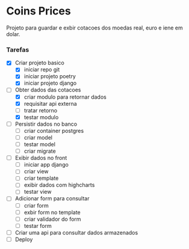 # Coins Prices
Projeto para guardar e exbir cotacoes dos moedas real, euro e iene em dolar.


### Tarefas
- [x] Criar projeto basico
    - [x] iniciar repo git
    - [x] iniciar projeto poetry
    - [x] iniciar projeto django
- [ ] Obter dados das cotacoes
    - [x] criar modulo para retornar dados
    - [x] requisitar api externa
    - [ ] tratar retorno
    - [x] testar modulo
- [ ] Persistir dados no banco
    - [ ] criar container postgres
    - [ ] criar model
    - [ ] testar model
    - [ ] criar migrate
- [ ] Exibir dados no front
    - [ ] iniciar app django
    - [ ] criar view
    - [ ] criar template
    - [ ] exibir dados com highcharts
    - [ ] testar view
- [ ] Adicionar form para consultar
    - [ ] criar form
    - [ ] exbir form no template
    - [ ] criar validador do form
    - [ ] testar form
- [ ] Criar uma api para consultar dados armazenados
- [ ] Deploy
